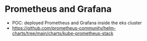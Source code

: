 # Prometheus and Grafana
- POC: deployed Prometheus and Grafana inside the eks cluster
- https://github.com/prometheus-community/helm-charts/tree/main/charts/kube-prometheus-stack